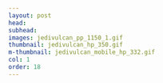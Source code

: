 ```yaml
---
layout: post
head: 
subhead: 
images: jedivulcan_pp_1150_1.gif
thumbnail: jedivulcan_hp_350.gif
m-thumbnail: jedivulcan_mobile_hp_332.gif
col: 1
order: 18
---
```

